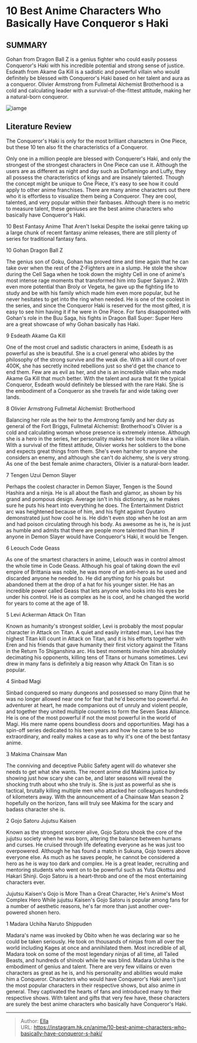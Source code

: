 # 10 Best Anime Characters Who Basically Have Conqueror s Haki


## SUMMARY 


 Gohan from Dragon Ball Z is a genius fighter who could easily possess Conqueror&#39;s Haki with his incredible potential and strong sense of justice. 
 Esdeath from Akame Ga Kill is a sadistic and powerful villain who would definitely be blessed with Conqueror&#39;s Haki based on her talent and aura as a conqueror. 
 Olivier Armstrong from Fullmetal Alchemist Brotherhood is a cold and calculating leader with a survival-of-the-fittest attitude, making her a natural-born conqueror. 

![iamge](https://static1.srcdn.com/wordpress/wp-content/uploads/2023/10/sinbad-makima-and-tengen.jpg)

## Literature Review

The Conqueror&#39;s Haki is only for the most brilliant characters in One Piece, but these 10 ten also fit the characteristics of a Conqueror.




Only one in a million people are blessed with Conquerer&#39;s Haki, and only the strongest of the strongest characters in One Piece can use it. Although the users are as different as night and day such as Doflamingo and Luffy, they all possess the characteristics of kings and are insanely talented. Though the concept might be unique to One Piece, it&#39;s easy to see how it could apply to other anime franchises.
There are many anime characters out there who it is effortless to visualize them being a Conqueror. They are cool, talented, and very popular within their fanbases. Although there is no metric to measure talent, these geniuses are the best anime characters who basically have Conqueror&#39;s Haki.
            
 
 10 Best Fantasy Anime That Aren&#39;t Isekai 
Despite the isekai genre taking up a large chunk of recent fantasy anime releases, there are still plenty of series for traditional fantasy fans.












 








 10  Gohan 
Dragon Ball Z
        

The genius son of Goku, Gohan has proved time and time again that he can take over when the rest of the Z-Fighters are in a slump. He stole the show during the Cell Saga when he took down the mighty Cell in one of anime&#39;s most intense rage moments that transformed him into Super Saiyan 2. With even more potential than Broly or Vegeta, he gave up the fighting life to study and be with his family which made him even more popular, but he never hesitates to get into the ring when needed. He is one of the coolest in the series, and since the Conqueror Haki is reserved for the most gifted, it is easy to see him having it if he were in One Piece.
For fans disappointed with Gohan&#39;s role in the Buu Saga, his fights in Dragon Ball Super: Super Hero are a great showcase of why Gohan basically has Haki. 






 9  Esdeath 
Akame Ga Kill
        

One of the most cruel and sadistic characters in anime, Esdeath is as powerful as she is beautiful. She is a cruel general who abides by the philosophy of the strong survive and the weak die. With a kill count of over 400K, she has secretly incited rebellions just so she&#39;d get the chance to end them. Few are as evil as her, and she is an incredible villain who made Akame Ga Kill that much better. With the talent and aura that fit the typical Conqueror, Esdeath would definitely be blessed with the rare Haki. She is the embodiment of a Conqueror as she travels far and wide taking over lands.





 8  Olivier Armstrong 
Fullmetal Alchemist: Brotherhood
        

Balancing her role as the heir to the Armstrong family and her duty as general of the Fort Briggs, Fullmetal Alchemist: Brotherhood&#39;s Olivier is a cold and calculating woman whose presence is extremely intense. Although she is a hero in the series, her personality makes her look more like a villain. With a survival of the fittest attitude, Olivier works her soldiers to the bone and expects great things from them. She&#39;s even harsher to anyone she considers an enemy, and although she can&#39;t do alchemy, she is very strong. As one of the best female anime characters, Olivier is a natural-born leader.





 7  Tengen Uzui 
Demon Slayer
        

Perhaps the coolest character in Demon Slayer, Tengen is the Sound Hashira and a ninja. He is all about the flash and glamor, as shown by his grand and pompous design. Average isn&#39;t in his dictionary, as he makes sure he puts his heart into everything he does. The Entertainment District arc was heightened because of him, and his fight against Gyutaro demonstrated just how cool he is. He didn&#39;t even stop when he lost an arm and had poison circulating through his body. As awesome as he is, he is just as humble and admits that there are people more talented than him. If anyone in Demon Slayer would have Conqueror&#39;s Haki, it would be Tengen.





 6  Leouch 
Code Geass
        

As one of the smartest characters in anime, Lelouch was in control almost the whole time in Code Geass. Although his goal of taking down the evil empire of Brittania was noble, he was more of an anti-hero as he used and discarded anyone he needed to. He did anything for his goals but abandoned them at the drop of a hat for his younger sister. He has an incredible power called Geass that lets anyone who looks into his eyes be under his control. He is as complex as he is cool, and he changed the world for years to come at the age of 18.





 5  Levi Ackerman 
Attack On Titan
        

Known as humanity&#39;s strongest soldier, Levi is probably the most popular character in Attack on Titan. A quiet and easily irritated man, Levi has the highest Titan kill count in Attack on Titan, and it is his efforts together with Eren and his friends that gave humanity their first victory against the Titans in the Return To Shiganshina arc. His best moments involve him absolutely decimating his opponents, killing tens of Titans or humans sometimes. Levi drew in many fans is definitely a big reason why Attack On Titan is so popular.





 4  Sinbad 
Magi
        

Sinbad conquered so many dungeons and possessed so many Djinn that he was no longer allowed near one for fear that he&#39;d become too powerful. An adventurer at heart, he made companions out of unruly and violent people, and together they united multiple countries to form the Seven Seas Alliance. He is one of the most powerful if not the most powerful in the world of Magi. His mere name opens boundless doors and opportunities. Magi has a spin-off series dedicated to his teen years and how he came to be so extraordinary, and really makes a case as to why it&#39;s one of the best fantasy anime.





 3  Makima 
Chainsaw Man
        

The conniving and deceptive Public Safety agent will do whatever she needs to get what she wants. The recent anime did Makima justice by showing just how scary she can be, and later seasons will reveal the shocking truth about who she truly is. She is just as powerful as she is tactical, brutally killing multiple men who attacked her colleagues hundreds of kilometers away. With the announcement of a Chainsaw Man season 2 hopefully on the horizon, fans will truly see Makima for the scary and badass character she is.





 2  Gojo Satoru 
Jujutsu Kaisen
        

Known as the strongest sorcerer alive, Gojo Satoru shook the core of the jujutsu society when he was born, altering the balance between humans and curses. He cruised through life defeating everyone as he was just too overpowered. Although he has found a match in Sukuna, Gojo towers above everyone else. As much as he saves people, he cannot be considered a hero as he is way too dark and complex. He is a great leader, recruiting and mentoring students who went on to be powerful such as Yuta Okottsu and Hakari Shinji. Gojo Satoru is a heart-throb and one of the most entertaining characters ever.
            
 
 Jujutsu Kaisen&#39;s Gojo is More Than a Great Character, He&#39;s Anime&#39;s Most Complex Hero 
While jujutsu Kaisen&#39;s Gojo Satoru is popular among fans for a number of aesthetic reasons, he&#39;s far more than just another over-powered shonen hero.








 1  Madara Uchiha 
Naruto Shippuden
        

Madara&#39;s name was invoked by Obito when he was declaring war so he could be taken seriously. He took on thousands of ninjas from all over the world including Kages at once and annihilated them. Most incredible of all, Madara took on some of the most legendary ninjas of all time, all Tailed Beasts, and hundreds of shinobi while he was blind. Madara Uchiha is the embodiment of genius and talent. There are very few villains or even characters as great as he is, and his personality and abilities would make him a Conqueror.
Characters who would have Conqueror&#39;s Haki aren&#39;t just the most popular characters in their respective shows, but also anime in general. They captivated the hearts of fans and introduced many to their respective shows. With talent and gifts that very few have, these characters are surely the best anime characters who basically have Conqueror&#39;s Haki.

---

> Author: [Ella](https://instagram.hk.cn/)  
> URL: https://instagram.hk.cn/anime/10-best-anime-characters-who-basically-have-conqueror-s-haki/  

